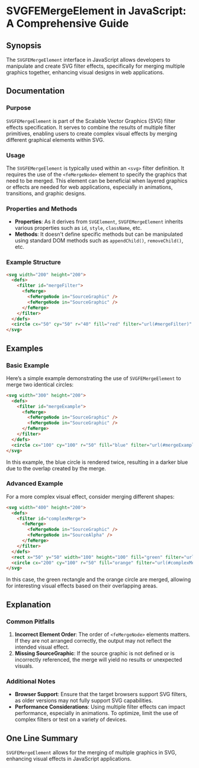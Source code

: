 <!--
Meta Description: # SVGFEMergeElement in JavaScript: A Comprehensive Guide ## Synopsis The `SVGFEMergeElement` interface in JavaScript allows developers to manipulate a...
Meta Keywords: filter, svg, femergenode, svgfemergeelement, effects
-->

# SVGFEMergeElement in JavaScript: A Comprehensive Guide

## Synopsis
The `SVGFEMergeElement` interface in JavaScript allows developers to manipulate and create SVG filter effects, specifically for merging multiple graphics together, enhancing visual designs in web applications.

## Documentation

### Purpose
`SVGFEMergeElement` is part of the Scalable Vector Graphics (SVG) filter effects specification. It serves to combine the results of multiple filter primitives, enabling users to create complex visual effects by merging different graphical elements within SVG.

### Usage
The `SVGFEMergeElement` is typically used within an `<svg>` filter definition. It requires the use of the `<feMergeNode>` element to specify the graphics that need to be merged. This element can be beneficial when layered graphics or effects are needed for web applications, especially in animations, transitions, and graphic designs.

### Properties and Methods
- **Properties**: As it derives from `SVGElement`, `SVGFEMergeElement` inherits various properties such as `id`, `style`, `className`, etc.
- **Methods**: It doesn't define specific methods but can be manipulated using standard DOM methods such as `appendChild()`, `removeChild()`, etc.

### Example Structure
```html
<svg width="200" height="200">
  <defs>
    <filter id="mergeFilter">
      <feMerge>
        <feMergeNode in="SourceGraphic" />
        <feMergeNode in="SourceGraphic" />
      </feMerge>
    </filter>
  </defs>
  <circle cx="50" cy="50" r="40" fill="red" filter="url(#mergeFilter)" />
</svg>
```

## Examples

### Basic Example
Here’s a simple example demonstrating the use of `SVGFEMergeElement` to merge two identical circles:

```html
<svg width="300" height="200">
  <defs>
    <filter id="mergeExample">
      <feMerge>
        <feMergeNode in="SourceGraphic" />
        <feMergeNode in="SourceGraphic" />
      </feMerge>
    </filter>
  </defs>
  <circle cx="100" cy="100" r="50" fill="blue" filter="url(#mergeExample)" />
</svg>
```

In this example, the blue circle is rendered twice, resulting in a darker blue due to the overlap created by the merge.

### Advanced Example
For a more complex visual effect, consider merging different shapes:

```html
<svg width="400" height="200">
  <defs>
    <filter id="complexMerge">
      <feMerge>
        <feMergeNode in="SourceGraphic" />
        <feMergeNode in="SourceAlpha" />
      </feMerge>
    </filter>
  </defs>
  <rect x="50" y="50" width="100" height="100" fill="green" filter="url(#complexMerge)" />
  <circle cx="200" cy="100" r="50" fill="orange" filter="url(#complexMerge)" />
</svg>
```

In this case, the green rectangle and the orange circle are merged, allowing for interesting visual effects based on their overlapping areas.

## Explanation
### Common Pitfalls
1. **Incorrect Element Order**: The order of `<feMergeNode>` elements matters. If they are not arranged correctly, the output may not reflect the intended visual effect.
2. **Missing SourceGraphic**: If the source graphic is not defined or is incorrectly referenced, the merge will yield no results or unexpected visuals.

### Additional Notes
- **Browser Support**: Ensure that the target browsers support SVG filters, as older versions may not fully support SVG capabilities.
- **Performance Considerations**: Using multiple filter effects can impact performance, especially in animations. To optimize, limit the use of complex filters or test on a variety of devices.

## One Line Summary
`SVGFEMergeElement` allows for the merging of multiple graphics in SVG, enhancing visual effects in JavaScript applications.